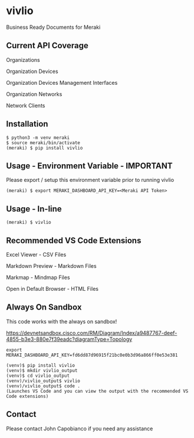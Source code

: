# vivlio

Business Ready Documents for Meraki

## Current API Coverage

Organizations

Organization Devices

Organization Devices Management Interfaces

Organization Networks

Network Clients

## Installation

```console
$ python3 -m venv meraki
$ source meraki/bin/activate
(meraki) $ pip install vivlio
```

## Usage - Environment Variable - IMPORTANT

Please export / setup this environment variable prior to running vivlio

```console
(meraki) $ export MERAKI_DASHBOARD_API_KEY=<Meraki API Token>

```

## Usage - In-line

```console
(meraki) $ vivlio
```

## Recommended VS Code Extensions

Excel Viewer - CSV Files

Markdown Preview - Markdown Files

Markmap - Mindmap Files

Open in Default Browser - HTML Files

## Always On Sandbox

This code works with the always on sandbox! 

https://devnetsandbox.cisco.com/RM/Diagram/Index/a9487767-deef-4855-b3e3-880e7f39eadc?diagramType=Topology

```console
export MERAKI_DASHBOARD_API_KEY=fd6dd87d96915f21bc0e0b3d96a866ff0e53e381

(venv)$ pip install vivlio
(venv)$ mkdir vivlio_output
(venv)$ cd vivlio_output
(venv)/vivlio_output$ vivlio
(venv)/vivlio_output$ code . 
(Launches VS Code and you can view the output with the recommended VS Code extensions)
```
## Contact

Please contact John Capobianco if you need any assistance

